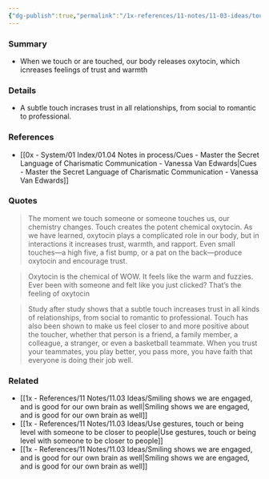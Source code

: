 ```yaml
---
{"dg-publish":true,"permalink":"/1x-references/11-notes/11-03-ideas/touch-releases-oxytocin-which-makes-us-feel-connected/","title":"Touch releases Oxytocin which makes us feel connected","created":"2024-08-18T19:40:39.328+03:00","updated":"2024-08-18T21:22:06.483+03:00"}
---
```



### Summary
- When we touch or are touched, our body releases oxytocin, which icnreases feelings of trust and warmth

### Details
- A subtle touch incrases trust in all relationships, from social to romantic to professional.

### References
- [[0x - System/01 Index/01.04 Notes in process/Cues - Master the Secret Language of Charismatic Communication - Vanessa Van Edwards\|Cues - Master the Secret Language of Charismatic Communication - Vanessa Van Edwards]]

### Quotes
> The moment we touch someone or someone touches us, our chemistry changes. Touch creates the potent chemical oxytocin. As we have learned, oxytocin plays a complicated role in our body, but in interactions it increases trust, warmth, and rapport. Even small touches—a high five, a fist bump, or a pat on the back—produce oxytocin and encourage trust.

> Oxytocin is the chemical of WOW. It feels like the warm and fuzzies. Ever been with someone and felt like you just clicked? That’s the feeling of oxytocin

> Study after study shows that a subtle touch increases trust in all kinds of relationships, from social to romantic to professional. Touch has also been shown to make us feel closer to and more positive about the toucher, whether that person is a friend, a family member, a colleague, a stranger, or even a basketball teammate. When you trust your teammates, you play better, you pass more, you have faith that everyone is doing their job well.

### Related
- [[1x - References/11 Notes/11.03 Ideas/Smiling shows we are engaged, and is good for our own brain as well\|Smiling shows we are engaged, and is good for our own brain as well]]
- [[1x - References/11 Notes/11.03 Ideas/Use gestures, touch or being level with someone to be closer to  people\|Use gestures, touch or being level with someone to be closer to  people]]
- [[1x - References/11 Notes/11.03 Ideas/Smiling shows we are engaged, and is good for our own brain as well\|Smiling shows we are engaged, and is good for our own brain as well]]